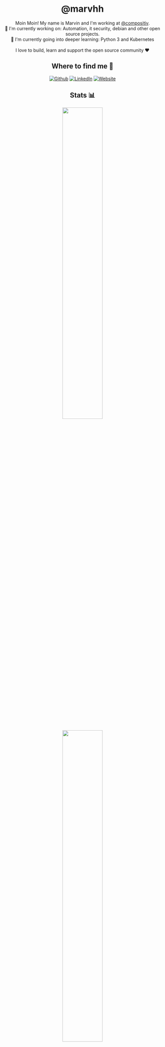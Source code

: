 <h1 align="center">@marvhh</h3>

<p align="center">
  Moin Moin! My name is Marvin and I'm working at <a href="https://www.compositiv.com">@compositiv</a>.
  <br>
  🔭 I'm currently working on: Automation, it security, debian and other open source projects.
  <br>
  🌱 I'm currently going into deeper learning: Python 3 and Kubernetes
  <br>
  <br>
  I love to build, learn and support the open source community ❤️
  <br>
</p>

<h2 align="center">Where to find me 📍</h3>
<p align="center">
  <a href="https://github.com/marvhh" target="_blank"><img alt="Github" src="https://img.shields.io/badge/GitHub-%2312100E.svg?&style=for-the-badge&logo=Github&logoColor=white" /></a> 
  <a href="https://www.linkedin.com/in/marvin-stark-437394257/" target="_blank"><img alt="LinkedIn" src="https://img.shields.io/badge/linkedin-%230077B5.svg?&style=for-the-badge&logo=linkedin&logoColor=white" /></a>
  <a href="https://marv.hamburg/" target="_blank"><img alt="Website" src="https://img.shields.io/badge/website-%2312100E.svg?&style=for-the-badge&logo=icloud&logoColor=white" /></a>
</p>

<h2 align="center">Stats 📊</h3>
<p align="center">
  <img width="50%" src="https://github-readme-stats.vercel.app/api?username=marvhh&count_private=true&show_icons=true&theme=tokyonight"/>
  <br>
  <img width="50%" src="https://github-readme-streak-stats.herokuapp.com/?user=marvhh&theme=tokyonight"/>
</p>
